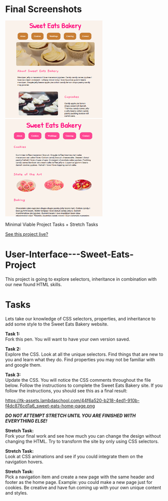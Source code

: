 # Final Screenshots

<img src="images/sweeteatsindex.png" width="310" height="310" alt="Sweet Eats index page"> <img src="images/sweeteatscookies.png" width="310" height="310" alt="Sweet eats cookies page">

Minimal Viable Project Tasks + Stretch Tasks <br />

<a href="http://jasheletillman.me/Sweet-Eats-User-Interface-Project/" target=_blank> See this project live? </a>


# User-Interface---Sweet-Eats-Project
This project is going to explore selectors, inheritance in combination with our new found HTML skills.

# Tasks
Lets take our knowledge of CSS selectors, properties, and inheritance to add some style to the Sweet Eats Bakery website.  

<b>Task 1: </b> <br />
Fork this pen.  You will want to have your own version saved.

<b>Task 2:  </b> <br />
Explore the CSS.  Look at all the unique selectors.  Find things that are new to you and learn what they do.  Find properties you may not be familiar with and google them.

<b>Task 3:  </b> <br />
Update the CSS.  You will notice the CSS comments throughout the file below.  Follow the instructions to complete the Sweet Eats Bakery site.  If you follow the instructions, you should see this as a final result:

https://tk-assets.lambdaschool.com/44f6a520-b218-4ed1-910b-f4dc876cd1a6_sweet-eats-home-page.png

***DO NOT ATTEMPT STRETCH UNTIL YOU ARE FINISHED WITH EVERYTHING ELSE!***

<b>Stretch Task:  </b> <br />
Fork your final work and see how much you can change the design without changing the HTML.  Try to transform the site by only using CSS selectors.

<b>Stretch Task:  </b> <br />
Look at CSS animations and see if you could integrate them on the navigation hovers.

<b>Stretch Task:  </b> <br />
Pick a navigation item and create a new page with the same header and footer as the home page.  Example: you could make a new page just for cookies.  Be creative and have fun coming up with your own unique content and styles. 
